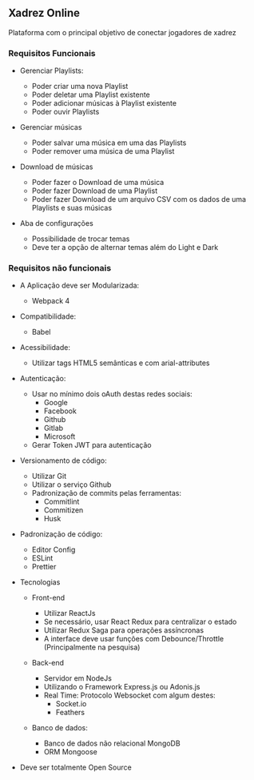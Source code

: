 ## Xadrez Online
Plataforma com o principal objetivo de conectar jogadores de xadrez

### Requisitos Funcionais
- Gerenciar Playlists:
  - Poder criar uma nova Playlist
  - Poder deletar uma Playlist existente
  - Poder adicionar músicas à Playlist existente
  - Poder ouvir Playlists
  
- Gerenciar músicas
  - Poder salvar uma música em uma das Playlists
  - Poder remover uma música de uma Playlist
  
- Download de músicas
  - Poder fazer o Download de uma música
  - Poder fazer Download de uma Playlist
  - Poder fazer Download de um arquivo CSV com os dados de uma Playlists e suas músicas
  
- Aba de configurações
  - Possibilidade de trocar temas
  - Deve ter a opção de alternar temas além do Light e Dark
  
### Requisitos não funcionais
- A Aplicação deve ser Modularizada:
    - Webpack 4

- Compatibilidade:
    - Babel

- Acessibilidade:
    - Utilizar tags HTML5 semânticas e com arial-attributes

- Autenticação:
    - Usar no mínimo dois oAuth destas redes sociais:
        - Google
        - Facebook
        - Github
        - Gitlab
        - Microsoft
    - Gerar Token JWT para autenticação

- Versionamento de código:
    - Utilizar Git
    - Utilizar o serviço Github
    - Padronização de commits pelas ferramentas:
        - Commitlint
        - Commitizen
        - Husk

- Padronização de código:
    - Editor Config
    - ESLint
    - Prettier

- Tecnologias
    - Front-end
        - Utilizar ReactJs
        - Se necessário, usar React Redux para centralizar o estado
        - Utilizar Redux Saga para operações assíncronas
        - A interface deve usar funções com Debounce/Throttle (Principalmente na pesquisa)

    - Back-end
        - Servidor em NodeJs
        - Utilizando o Framework Express.js ou Adonis.js
        - Real Time: Protocolo Websocket com algum destes:
            - Socket.io
            - Feathers
            
    - Banco de dados:
        - Banco de dados não relacional MongoDB
        - ORM Mongoose

- Deve ser totalmente Open Source

